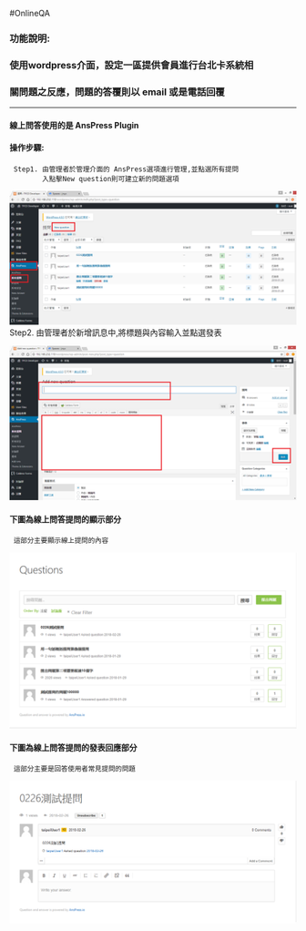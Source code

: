 #OnlineQA





###   功能說明:
###   使用wordpress介面，設定一區提供會員進行台北卡系統相
###   關問題之反應，問題的答覆則以 email 或是電話回覆



***********************************
#### 線上問答使用的是 AnsPress Plugin
#### 操作步驟:
     Step1. 由管理者於管理介面的 AnsPress選項進行管理,並點選所有提問
            入點擊New question則可建立新的問題選項
![線上問答顯示](onlineQA3.png)
    Step2.  由管理者於新增訊息中,將標題與內容輸入並點選發表

![線上問答顯示](onlineQA4.png)

#### 下圖為線上問答提問的顯示部分
     這部分主要顯示線上提問的內容
![線上問答提問](onlineQA.png)

#### 下圖為線上問答提問的發表回應部分
     這部分主要是回答使用者常見提問的問題
![線上問答提問](onlineQA2.png)

